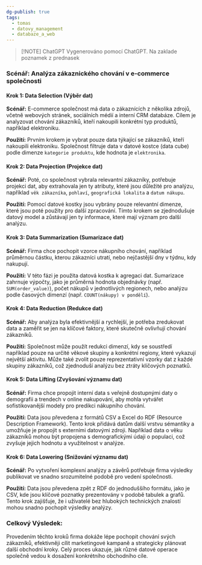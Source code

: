 ```yaml
---
dg-publish: true
tags:
  - tomas
  - datovy_management
  - databaze_a_web
---
```

> [!NOTE] ChatGPT
> Vygenerováno pomocí ChatGPT. Na zaklade poznamek z prednasek 


### **Scénář: Analýza zákaznického chování v e-commerce společnosti**

#### **Krok 1: Data Selection (Výběr dat)**
**Scénář:** E-commerce společnost má data o zákaznících z několika zdrojů, včetně webových stránek, sociálních médií a interní CRM databáze. Cílem je analyzovat chování zákazníků, kteří nakoupili konkrétní typ produktů, například elektroniku.

**Použití:** Prvním krokem je vybrat pouze data týkající se zákazníků, kteří nakoupili elektroniku. Společnost filtruje data v datové kostce (data cube) podle dimenze `kategorie produktu`, kde hodnota je `elektronika`.

#### **Krok 2: Data Projection (Projekce dat)**
**Scénář:** Poté, co společnost vybrala relevantní zákazníky, potřebuje projekci dat, aby extrahovala jen ty atributy, které jsou důležité pro analýzu, například `věk zákazníka`, `pohlaví`, `geografická lokalita` a `datum nákupu`.

**Použití:** Pomocí datové kostky jsou vybrány pouze relevantní dimenze, které jsou poté použity pro další zpracování. Tímto krokem se zjednodušuje datový model a zůstávají jen ty informace, které mají význam pro další analýzu.

#### **Krok 3: Data Summarization (Sumarizace dat)**
**Scénář:** Firma chce pochopit vzorce nákupního chování, například průměrnou částku, kterou zákazníci utratí, nebo nejčastější dny v týdnu, kdy nakupují.

**Použití:** V této fázi je použita datová kostka k agregaci dat. Sumarizace zahrnuje výpočty, jako je průměrná hodnota objednávky (např. `SUM(order_value)`), počet nákupů v jednotlivých regionech, nebo analýzu podle časových dimenzí (např. `COUNT(nákupy) v pondělí`).

#### **Krok 4: Data Reduction (Redukce dat)**
**Scénář:** Aby analýza byla efektivnější a rychlejší, je potřeba zredukovat data a zaměřit se jen na klíčové faktory, které skutečně ovlivňují chování zákazníků.

**Použití:** Společnost může použít redukci dimenzí, kdy se soustředí například pouze na určité věkové skupiny a konkrétní regiony, které vykazují největší aktivitu. Může také zvolit pouze reprezentativní vzorky dat z každé skupiny zákazníků, což zjednoduší analýzu bez ztráty klíčových poznatků.

#### **Krok 5: Data Lifting (Zvyšování významu dat)**
**Scénář:** Firma chce propojit interní data s veřejně dostupnými daty o demografii a trendech v online nakupování, aby mohla vytvářet sofistikovanější modely pro predikci nákupního chování.

**Použití:** Data jsou převedena z formátů CSV a Excel do RDF (Resource Description Framework). Tento krok přidává datům další vrstvu sémantiky a umožňuje je propojit s externími datovými zdroji. Například data o věku zákazníků mohou být propojena s demografickými údaji o populaci, což zvyšuje jejich hodnotu a využitelnost v analýze.

#### **Krok 6: Data Lowering (Snižování významu dat)**
**Scénář:** Po vytvoření komplexní analýzy a závěrů potřebuje firma výsledky publikovat ve snadno srozumitelné podobě pro vedení společnosti.

**Použití:** Data jsou převedena zpět z RDF do jednoduššího formátu, jako je CSV, kde jsou klíčové poznatky prezentovány v podobě tabulek a grafů. Tento krok zajišťuje, že i uživatelé bez hlubokých technických znalostí mohou snadno pochopit výsledky analýzy.

### **Celkový Výsledek:**
Provedením těchto kroků firma dokáže lépe pochopit chování svých zákazníků, efektivněji cílit marketingové kampaně a strategicky plánovat další obchodní kroky. Celý proces ukazuje, jak různé datové operace společně vedou k dosažení konkrétního obchodního cíle.